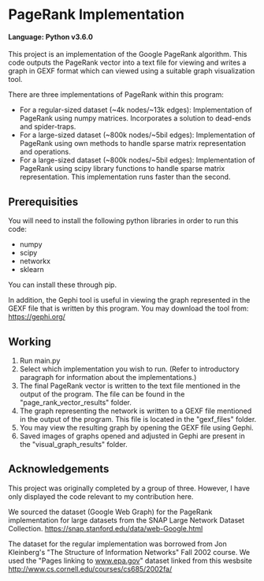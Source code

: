 # PageRank Implementation

#### Language: Python v3.6.0

This project is an implementation of the Google PageRank algorithm. This code outputs the PageRank vector into a text file for viewing and writes a graph in GEXF format which can viewed using a suitable graph visualization tool. 

There are three implementations of PageRank within this program:

* For a regular-sized dataset (~4k nodes/~13k edges): Implementation of PageRank using numpy matrices. Incorporates a solution to dead-ends and spider-traps.
* For a large-sized dataset (~800k nodes/~5bil edges): Implementation of PageRank using own methods to handle sparse matrix representation and operations. 
* For a large-sized dataset (~800k nodes/~5bil edges): Implementation of PageRank using scipy library functions to handle sparse matrix representation. This implementation runs faster than the second.

## Prerequisities

You will need to install the following python libraries in order to run this code:

* numpy
* scipy
* networkx
* sklearn

You can install these through pip.

In addition, the Gephi tool is useful in viewing the graph represented in the GEXF file that is written by this program. You may download the tool from: https://gephi.org/

## Working

1. Run main.py
2. Select which implementation you wish to run. (Refer to introductory paragraph for information about the implementations.)
3. The final PageRank vector is written to the text file mentioned in the output of the program. The file can be found in the "page_rank_vector_results" folder.
4. The graph representing the network is written to a GEXF file mentioned in the output of the program. This file is located in the "gexf_files" folder.
5. You may view the resulting graph by opening the GEXF file using Gephi.
6. Saved images of graphs opened and adjusted in Gephi are present in the "visual_graph_results" folder.

## Acknowledgements

This project was originally completed by a group of three. However, I have only displayed the code relevant to my contribution here.

We sourced the dataset (Google Web Graph) for the PageRank implementation for large datasets from the SNAP Large Network Dataset Collection. https://snap.stanford.edu/data/web-Google.html

The dataset for the regular implementation was borrowed from Jon Kleinberg's "The Structure of Information Networks" Fall 2002 course. We used the "Pages linking to www.epa.gov" dataset linked from this wesbsite http://www.cs.cornell.edu/courses/cs685/2002fa/
